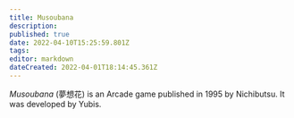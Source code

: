 ```yaml
---
title: Musoubana
description: 
published: true
date: 2022-04-10T15:25:59.801Z
tags: 
editor: markdown
dateCreated: 2022-04-01T18:14:45.361Z
---
```


_Musoubana_ (<span lang='ja'>夢想花</span>) is an Arcade game published in 1995 by Nichibutsu.
It was developed by Yubis.
